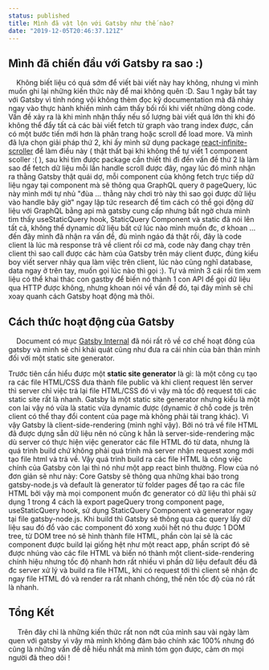```yaml
---
status: published
title: Mình đã vật lộn với Gatsby như thế nào?
date: "2019-12-05T20:46:37.121Z"
---
```


## Mình đã chiến đầu với Gatsby ra sao :)

&nbsp;&nbsp;&nbsp;&nbsp;Không biết liệu có quá sớm để viết bài viết này hay không, nhưng vì mình muốn ghi lại những kiến thức này để mai không quên :D. Sau 1 ngày bắt tay với Gatsby vì tính nóng vội không thèm đọc kỹ documentation mà đã nhảy ngay vào thực hành khiến mình cảm thấy bối rối khi viết những dòng code. Vấn đề xảy ra là khi mình nhận thấy nếu số lượng bài viết quá lớn thì khi đó không thể đẩy tất cả các bài viết fetch từ graph vào trang index được, cần có một bước tiến mới hơn là phân trang hoặc scroll để load more. Và mình đã lựa chọn giải pháp thứ 2, khi ấy mình sử dụng package [react-infinite-scroller](http://cassetterocks.github.io/react-infinite-scroller/) để làm điều này ( thật thất bại khi không thể tự viết 1 component scoller :( ), sau khi tìm được package cần thiết thì đi đến vấn đề thứ 2 là làm sao để fetch dữ liệu mỗi lần handle scroll được đây, ngay lúc đó mình nhận ra thằng Gatsby thật quái dợ, mỗi component của không fetch trực tiếp dữ liệu ngay tại component mà sẽ thông qua GraphQL query ở pageQuery, lúc này mình mới tự nhủ "đùa ... thằng này chơi trò này thì sao gọi được dữ liệu vào handle bây giờ" ngay lập tức research để tìm cách có thể gọi động dữ liệu với GraphQL bằng api mà gatsby cung cấp nhưng bất ngờ chưa mình tìm thấy useStaticQuery hook, StaticQuery Component và static đã nói lên tất cả, không thể dynamic dữ liệu bất cứ lúc nào mình muốn đc, ơ khoan ... đến đây mình đã nhận ra vấn đề, đù mình ngáo đá thật rồi, đây là code client là lúc mà response trả về client rồi cơ mà, code này đang chạy trên client thì sao call được các hàm của Gatsby trên máy client được, đúng kiểu boy viết server nhảy qua làm việc trên client, lúc nào cũng nghĩ database, data ngay ở trên tay, muốn gọi lúc nào thì gọi :). Tự vả mình 3 cái rồi tìm xem liệu có thể khai thác con gastby để biến nó thành 1 con API để gọi dữ liệu qua HTTP được không, nhưng khoan nói về vấn đề đó, tại đây mình sẽ chỉ xoay quanh cách Gatsby hoạt động mà thôi.

## Cách thức hoạt động của Gatsby

&nbsp;&nbsp;&nbsp;&nbsp;Document có mục [Gatsby Internal](https://www.gatsbyjs.org/docs/gatsby-internals/) đã nói rất rõ về cơ chế hoạt đông của gatsby và mình sẽ chỉ khái quát cũng như đưa ra cái nhìn của bản thân mình đối với một static site generator.

Trước tiên cần hiểu được một **static site generator** là gì: là một công cụ tạo ra các file HTML/CSS đưa thành file public và khi client request lên server thì server chỉ việc trả lại file HTML/CSS đó vì vậy mà tốc độ request tới các static site rất là nhanh. Gatsby là một static site generator nhưng kiểu là một con lai vậy nó vừa là static vừa dynamic được (dynamic ở chỗ code js trên client có thể thay đổi content của page mà không phải tải trang khác). Vì vậy Gatsby là client-side-rendering (mình nghĩ vậy). Bởi nó trả về file HTML đã được dựng sẵn dữ liệu nên nó cũng k hẳn là server-side-rendering mặc dù server có thực hiện việc generator các file HTML đó từ data, nhưng là quá trình build chứ không phải quá trình mà server nhận request xong mới tạo file html và trả về.
Vậy quá trình build ra các file HTML là công việc chính của Gatsby còn lại thì nó như một app react bình thường. Flow của nó đơn giản sẽ như này:
Core Gatsby sẽ thông qua những khai báo trong gatsby-node.js và default là generator từ folder pages để tạo ra các file HTML bởi vậy mà mọi component muốn đc generator có dữ liệu thì phải sử dụng 1 trong 4 cách là export pageQuery trong component page, useStaticQuery hook, sử dụng StaticQuery Component và generator ngay tại file gatsby-node.js. Khi build thì Gatsby sẽ thông qua các query lấy dữ liệu sau đó đổ vào các component đó xong xuôi hết nó thu được 1 DOM tree, từ DOM tree nó sẽ hình thành file HTML, phần còn lại sẽ là các component được build lại giống hệt như một react app, phần script đó sẽ được nhúng vào các file HTML và biến nó thành một client-side-rendering chính hiệu nhưng tốc độ nhanh hơn rất nhiều vì phần dữ liệu default đều đã đc server xử lý và build ra file HTML, khi có request tới thì client sẽ nhận đc ngay file HTML đó và render ra rất nhanh chóng, thế nên tốc độ của nó rất là nhanh.

## Tổng Kết
&nbsp;&nbsp;&nbsp;&nbsp; Trên đây chỉ là những kiến thức rất non nớt của mình sau vài ngày làm quen với gatsby vì vậy mà mình không đảm bảo chính xác 100% nhưng đó cũng là những vấn đề dễ hiểu nhất mà mình tóm gọn được, cảm ơn mọi người đã theo dõi !
